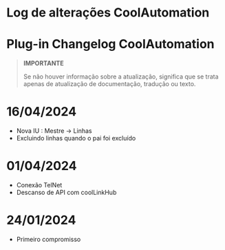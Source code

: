 # Log de alterações CoolAutomation

# Plug-in Changelog CoolAutomation

>**IMPORTANTE**
>
>Se não houver informação sobre a atualização, significa que se trata apenas de atualização de documentação, tradução ou texto.


# 16/04/2024

- Nova IU :  Mestre -> Linhas
- Excluindo linhas quando o pai foi excluído


# 01/04/2024

- Conexão TelNet
- Descanso de API com coolLinkHub

# 24/01/2024

- Primeiro compromisso


